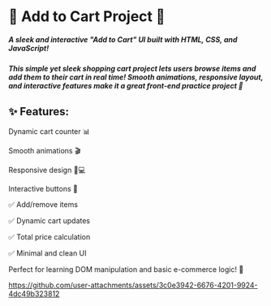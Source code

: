 <h1>🛒 Add to Cart Project 🛒</h1>
<h5>A sleek and interactive "Add to Cart" UI built with HTML, CSS, and JavaScript!</h5>
<h5>This simple yet sleek shopping cart project lets users browse items and add them to their cart in real time! Smooth animations, responsive layout, and interactive features make it a great front-end practice project 🧩</h5>

<h2>✨ Features:</h2>

Dynamic cart counter 📊

Smooth animations 🎬

Responsive design 📱💻

Interactive buttons 🔘

✅ Add/remove items

✅ Dynamic cart updates

✅ Total price calculation

✅ Minimal and clean UI

Perfect for learning DOM manipulation and basic e-commerce logic! 🚀

https://github.com/user-attachments/assets/3c0e3942-6676-4201-9924-4dc49b323812
